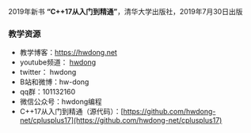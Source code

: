 2019年新书 **“C++17从入门到精通”**，清华大学出版社，2019年7月30日出版

### 教学资源

- 教学博客：https://hwdong.net
- youtube频道： [hwdong](https://www.youtube.com/channel/UCIJLimsCMSfc3wHmevgj8Ng)
-  twitter： hwdong
- B站和微博：hw-dong
- qq群：101132160
- 微信公众号：hwdong编程
- C++17从入门到精通（源代码）：[https://github.com/hwdong-net/cplusplus17](https://github.com/hwdong-net/cplusplus17)

